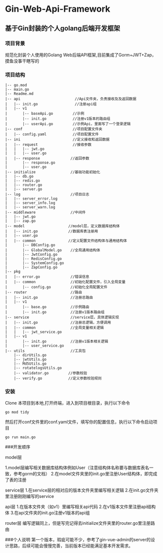 # Gin-Web-Api-Framework

## 基于Gin封装的个人golang后端开发框架

### 项目背景

规范化封装个人使用的Golang Web后端API框架,目前集成了Gorm+JWT+Zap，摸鱼没事干瞎写的

### 项目结构

```
|-- go.mod
|-- main.go
|-- Readme.md
|-- api                         //Api文件夹，负责接收及及返回数据
|   |-- init.go                 //注册api组
|   |-- v1
|       |-- baseApi.go         //示例
|       |-- init.go            //注册v1版本的路由组
|       |-- userApi.go         //示例Api，里面写了一个登录逻辑
|-- conf                       //项目配置文件夹
|   |-- config.yaml            //项目配置文件
|-- ini                        //定义接收和返回数据
|   |-- request                //接收参数
|   |   |-- jwt.go
|   |   |-- user.go
|   |-- response              //返回参数
|       |-- response.go       
|       |-- user.go
|-- initialize                //基础功能初始化
|   |-- db.go                   
|   |-- redis.go
|   |-- router.go
|   |-- server.go
|-- log                       //项目日志
|   |-- server_error.log
|   |-- server_info.log
|   |-- server_warn.log
|-- middleware                //中间件
|   |-- jwt.go
|   |-- zap.go
|-- model                    //model层，定义数据库结构体
|   |-- init.go              //数据库表注册用
|   |-- user.go
|   |-- common               //定义配置文件结构体与通用结构体
|       |-- DBConfig.go
|       |-- GlobalModel.go    //全局通用结构体
|       |-- JwtConfig.go
|       |-- RedisConfig.go
|       |-- SystemConfig.go
|       |-- ZapConfig.go
|-- pkg                       
|   |-- error.go              //错误信息
|   |-- common                //初始化配置文件，引入全局变量
|       |-- config.go         //初始化全局配置文件
|-- router                    //路由
|   |-- init.go               //注册总路由
|   |-- v1
|       |-- base.go           //示例路由
|       |-- init.go           //注册v1版本路由组
|-- service                   //service层，具体逻辑实现
|   |-- init.go               //注册总逻辑，方便调用
|   |-- common                //全局变量相关逻辑
|   |   |-- jwt_service.go
|   |-- v1
|       |-- init.go           //注册v1版本相关逻辑
|       |-- user_service.go
|-- utils                     //工具包
    |-- dirUtils.go
    |-- jwtUtils.go
    |-- Md5Utils.go
    |-- rotatelogsUtils.go
    |-- validator.go         //参数校验
    |-- verify.go            //定义参数校验规则
```

### 安装

Clone 本项目到本地,打开终端，进入到项目根目录，执行以下命令

```shell
go mod tidy
```

然后打开conf文件里的conf.yaml文件，填写你的配置信息，执行以下命令启动项目

```shell
go run main.go
```

###开发顺序

model层

1.model层编写相关数据库结构体例如User（注意结构体名称要与数据库表名一致，参考gorm的文档）
2.在model文件夹里的init.go里注册User结构体，即完成了表的注册

service层
1.在service层的相对应的版本文件夹里编写相关逻辑
2.在init.go文件夹里注册刚刚编写的service

api层
1.在版本文件夹（如v1）里编写相关api代码
2.在v1版本文件里注册api结构体
3.在api文件夹的init.go注册v1版本的api组

router层
编写逻辑同上，但是写完记得去initialize文件夹里的router.go里注册路由


###个人说明
第一个版本，瑕疵可能不少，参考了gin-vue-admin的server的设计思路，后续可能会慢慢完善，当前版本已经能满足基本开发需求。